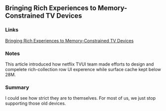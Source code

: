 ## Bringing Rich Experiences to Memory-Constrained TV Devices

### Links

[Bringing Rich Experiences to Memory-Constrained TV Devices](https://medium.com/netflix-techblog/bringing-rich-experiences-to-memory-constrained-tv-devices-6de771eabb16)

### Notes

This article introduced how netflix TVUI team made efforts to design and compelete rich-collection row UI experence while surface cache kept below 28M. 

### Summary

I could see how strict they are to themselves. For most of us, we just stop supporting those old devices. 
